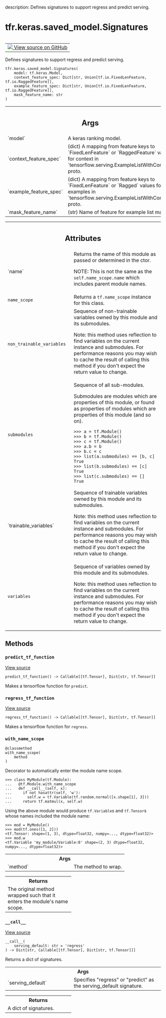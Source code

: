 description: Defines signatures to support regress and predict serving.

<div itemscope itemtype="http://developers.google.com/ReferenceObject">
<meta itemprop="name" content="tfr.keras.saved_model.Signatures" />
<meta itemprop="path" content="Stable" />
<meta itemprop="property" content="__call__"/>
<meta itemprop="property" content="__init__"/>
<meta itemprop="property" content="predict_tf_function"/>
<meta itemprop="property" content="regress_tf_function"/>
<meta itemprop="property" content="with_name_scope"/>
</div>

# tfr.keras.saved_model.Signatures

<!-- Insert buttons and diff -->

<table class="tfo-notebook-buttons tfo-api nocontent" align="left">
<td>
  <a target="_blank" href="https://github.com/tensorflow/ranking/tree/master/tensorflow_ranking/python/keras/saved_model.py#L35-L130">
    <img src="https://www.tensorflow.org/images/GitHub-Mark-32px.png" />
    View source on GitHub
  </a>
</td>
</table>

Defines signatures to support regress and predict serving.

<pre class="devsite-click-to-copy prettyprint lang-py tfo-signature-link">
<code>tfr.keras.saved_model.Signatures(
    model: tf.keras.Model,
    context_feature_spec: Dict[str, Union[tf.io.FixedLenFeature, tf.io.RaggedFeature]],
    example_feature_spec: Dict[str, Union[tf.io.FixedLenFeature, tf.io.RaggedFeature]],
    mask_feature_name: str
)
</code></pre>

<!-- Placeholder for "Used in" -->
<!-- Tabular view -->

 <table class="responsive fixed orange">
<colgroup><col width="214px"><col></colgroup>
<tr><th colspan="2"><h2 class="add-link">Args</h2></th></tr>

<tr>
<td>
`model`
</td>
<td>
A keras ranking model.
</td>
</tr><tr>
<td>
`context_feature_spec`
</td>
<td>
(dict) A mapping from feature keys to
`FixedLenFeature` or `RaggedFeature` values for context in
`tensorflow.serving.ExampleListWithContext` proto.
</td>
</tr><tr>
<td>
`example_feature_spec`
</td>
<td>
(dict) A mapping from feature keys to
`FixedLenFeature` or `Ragged` values for examples in
`tensorflow.serving.ExampleListWithContext` proto.
</td>
</tr><tr>
<td>
`mask_feature_name`
</td>
<td>
(str) Name of feature for example list masks.
</td>
</tr>
</table>

<!-- Tabular view -->

 <table class="responsive fixed orange">
<colgroup><col width="214px"><col></colgroup>
<tr><th colspan="2"><h2 class="add-link">Attributes</h2></th></tr>

<tr> <td> `name` </td> <td> Returns the name of this module as passed or
determined in the ctor.

NOTE: This is not the same as the `self.name_scope.name` which includes parent
module names. </td> </tr><tr> <td> `name_scope` </td> <td> Returns a
`tf.name_scope` instance for this class. </td> </tr><tr> <td>
`non_trainable_variables` </td> <td> Sequence of non-trainable variables owned
by this module and its submodules.

Note: this method uses reflection to find variables on the current instance and
submodules. For performance reasons you may wish to cache the result of calling
this method if you don't expect the return value to change. </td> </tr><tr> <td>
`submodules` </td> <td> Sequence of all sub-modules.

Submodules are modules which are properties of this module, or found as
properties of modules which are properties of this module (and so on).

```
>>> a = tf.Module()
>>> b = tf.Module()
>>> c = tf.Module()
>>> a.b = b
>>> b.c = c
>>> list(a.submodules) == [b, c]
True
>>> list(b.submodules) == [c]
True
>>> list(c.submodules) == []
True
```

</td> </tr><tr> <td> `trainable_variables` </td> <td> Sequence of trainable
variables owned by this module and its submodules.

Note: this method uses reflection to find variables on the current instance and
submodules. For performance reasons you may wish to cache the result of calling
this method if you don't expect the return value to change. </td> </tr><tr> <td>
`variables` </td> <td> Sequence of variables owned by this module and its
submodules.

Note: this method uses reflection to find variables on the current instance
and submodules. For performance reasons you may wish to cache the result
of calling this method if you don't expect the return value to change.
</td>
</tr>
</table>

## Methods

<h3 id="predict_tf_function"><code>predict_tf_function</code></h3>

<a target="_blank" href="https://github.com/tensorflow/ranking/tree/master/tensorflow_ranking/python/keras/saved_model.py#L62-L79">View
source</a>

<pre class="devsite-click-to-copy prettyprint lang-py tfo-signature-link">
<code>predict_tf_function() -> Callable[[tf.Tensor], Dict[str, tf.Tensor]]
</code></pre>

Makes a tensorflow function for `predict`.

<h3 id="regress_tf_function"><code>regress_tf_function</code></h3>

<a target="_blank" href="https://github.com/tensorflow/ranking/tree/master/tensorflow_ranking/python/keras/saved_model.py#L81-L100">View
source</a>

<pre class="devsite-click-to-copy prettyprint lang-py tfo-signature-link">
<code>regress_tf_function() -> Callable[[tf.Tensor], Dict[str, tf.Tensor]]
</code></pre>

Makes a tensorflow function for `regress`.

<h3 id="with_name_scope"><code>with_name_scope</code></h3>

<pre class="devsite-click-to-copy prettyprint lang-py tfo-signature-link">
<code>@classmethod</code>
<code>with_name_scope(
    method
)
</code></pre>

Decorator to automatically enter the module name scope.

```
>>> class MyModule(tf.Module):
...   @tf.Module.with_name_scope
...   def __call__(self, x):
...     if not hasattr(self, 'w'):
...       self.w = tf.Variable(tf.random.normal([x.shape[1], 3]))
...     return tf.matmul(x, self.w)
```

Using the above module would produce `tf.Variable`s and `tf.Tensor`s whose names
included the module name:

```
>>> mod = MyModule()
>>> mod(tf.ones([1, 2]))
<tf.Tensor: shape=(1, 3), dtype=float32, numpy=..., dtype=float32)>
>>> mod.w
<tf.Variable 'my_module/Variable:0' shape=(2, 3) dtype=float32,
numpy=..., dtype=float32)>
```

<!-- Tabular view -->

 <table class="responsive fixed orange">
<colgroup><col width="214px"><col></colgroup>
<tr><th colspan="2">Args</th></tr>

<tr>
<td>
`method`
</td>
<td>
The method to wrap.
</td>
</tr>
</table>

<!-- Tabular view -->

 <table class="responsive fixed orange">
<colgroup><col width="214px"><col></colgroup>
<tr><th colspan="2">Returns</th></tr>
<tr class="alt">
<td colspan="2">
The original method wrapped such that it enters the module's name scope.
</td>
</tr>

</table>

<h3 id="__call__"><code>__call__</code></h3>

<a target="_blank" href="https://github.com/tensorflow/ranking/tree/master/tensorflow_ranking/python/keras/saved_model.py#L102-L130">View
source</a>

<pre class="devsite-click-to-copy prettyprint lang-py tfo-signature-link">
<code>__call__(
    serving_default: str = &#x27;regress&#x27;
) -> Dict[str, Callable[[tf.Tensor], Dict[str, tf.Tensor]]]
</code></pre>

Returns a dict of signatures.

<!-- Tabular view -->

 <table class="responsive fixed orange">
<colgroup><col width="214px"><col></colgroup>
<tr><th colspan="2">Args</th></tr>

<tr>
<td>
`serving_default`
</td>
<td>
Specifies "regress" or "predict" as the serving_default
signature.
</td>
</tr>
</table>

<!-- Tabular view -->

 <table class="responsive fixed orange">
<colgroup><col width="214px"><col></colgroup>
<tr><th colspan="2">Returns</th></tr>
<tr class="alt">
<td colspan="2">
A dict of signatures.
</td>
</tr>

</table>
